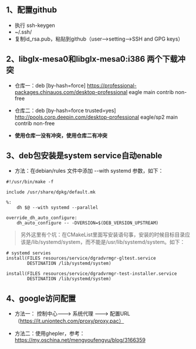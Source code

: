 ## 1、配置github
* 执行 ssh-keygen
* ~/.ssh/
* 复制id_rsa.pub，粘贴到github（user-->setting-->SSH and GPG keys）

## 2、libglx-mesa0和libglx-mesa0:i386 两个下载冲突
* 仓库一：deb [by-hash=force] https://professional-packages.chinauos.com/desktop-professional eagle main contrib non-free

* 仓库二：deb [by-hash=force trusted=yes] http://pools.corp.deepin.com/desktop-professional eagle/sp2 main contrib non-free

* **使用仓库一没有冲突，使用仓库二有冲突**

## 3、deb包安装是system service自动enable
* 方法：在debian/rules 文件中添加 --with systemd 参数，如下：
```
#!/usr/bin/make -f

include /usr/share/dpkg/default.mk

%:
	dh $@ --with systemd --parallel

override_dh_auto_configure:
	dh_auto_configure -- -DVERSION=$(DEB_VERSION_UPSTREAM)
```

> 另外这里有个坑：在CMakeList里面写安装语句事，安装的时候目标目录应该是/lib/systemd/system，而不能是/usr/lib/systemd/system。如下：
```
# systemd servies
install(FILES resources/service/dgradvrmgr-gltest.service
        DESTINATION /lib/systemd/system)

install(FILES resources/service/dgradvrmgr-test-installer.service
        DESTINATION /lib/systemd/system)
```


## 4、google访问配置

* 方法一： 控制中心---> 系统代理 ---> 配置URL （https://it.uniontech.com/proxy/proxy.pac）

* 方法二：使用ghepler，参考：https://my.oschina.net/mengyoufengyu/blog/3166359